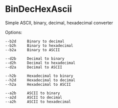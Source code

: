 BinDecHexAscii
==============

Simple ASCII, binary, decimal, hexadecimal converter

Options:

	--b2d     Binary to decimal
	--b2h     Binary to hexadecimal
	--b2a     Binary to ASCII

	--d2b     Decimal to binary
	--d2h     Decimal to hexadecimal
	--d2a     Decimal to ASCII

	--h2b     Hexadecimal to binary
	--h2d     Hexadecimal to decimal
	--h2a     Hexadecimal to ASCII

	--a2b     ASCII to binary
	--a2d     ASCII to decimal
	--a2h     ASCII to hexadecimal
